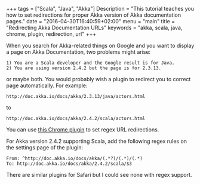 +++
tags = ["Scala", "Java", "Akka"]
Description = "This tutorial teaches you how to set redirections for proper Akka version of Akka documentation pages."
date = "2016-04-30T16:40:59+02:00"
menu = "main"
title = "Redirecting Akka Documentation URLs"
keywords = "akka, scala, java, chrome, plugin, redirection, url"
+++


When you search for Akka-related things on Google and you want to display a page on Akka Documentation, two problems might arise:

    1) You are a Scala developer and the Google result is for Java.
    2) You are using version 2.4.2 but the page is for 2.3.13.

or maybe both. You would probably wish a plugin to redirect you to correct page automatically. For example:

    http://doc.akka.io/docs/akka/2.3.13/java/actors.html

to

    http://doc.akka.io/docs/akka/2.4.2/scala/actors.html


You can use [this Chrome plugin](https://chrome.google.com/webstore/detail/redirector/pajiegeliagebegjdhebejdlknciafen/related) to set regex URL redirections.


For Akka version 2.4.2 supporting Scala, add the following regex rules on the settings page of the plugin:

    From: ^http://doc.akka.io/docs/akka/(.*?)/(.*)/(.*)    
    To: http://doc.akka.io/docs/akka/2.4.2/scala/$3


There are similar plugins for Safari but I could see none with regex support.
